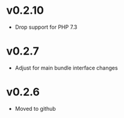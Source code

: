 # v0.2.10

* Drop support for PHP 7.3

# v0.2.7

* Adjust for main bundle interface changes

# v0.2.6

* Moved to github